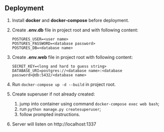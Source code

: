 ## Deployment
1. Install **docker** and **docker-compose** before deployment.

2. Create **.env.db** file in project root and with following content:

    ```
    POSTGRES_USER=<user name>
    POSTGRES_PASSWORD=<database password>
    POSTGRES_DB=<database name>
    ```

3. Create **.env.web** file in project root with following content:

    ```
    SECRET_KEY=<long and hard to guess string>
    DATABASE_URI=postgres://<database name>:<database password>@db:5432/<database name>
    ```

4. Run `docker-compose up -d --build` in project root.

5. Create superuser if not already created:
    1. jump into container using command `docker-compose exec web bash`;
    2. run `python manage.py createsuperuser`;
    3. follow prompted instructions.

6. Server will listen on http://localhost:1337
